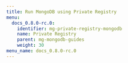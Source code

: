 ```yaml
---
title: Run MongoDB using Private Registry
menu:
  docs_0.8.0-rc.0:
    identifier: mg-private-registry-mongodb
    name: Private Registry
    parent: mg-mongodb-guides
    weight: 30
menu_name: docs_0.8.0-rc.0
---
```


